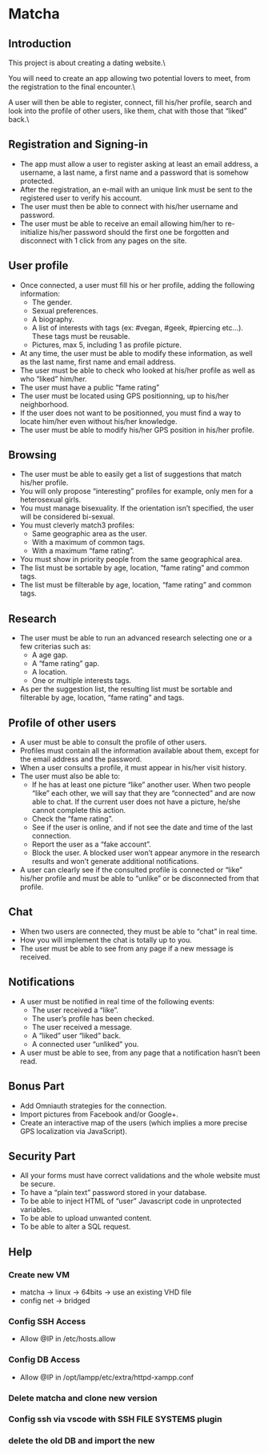 # Matcha

## Introduction
This project is about creating a dating website.\

You will need to create an app allowing two potential lovers to meet,
from the registration to the final encounter.\

A user will then be able to register, connect, fill his/her profile, search and look into
the profile of other users, like them, chat with those that “liked” back.\

## Registration and Signing-in
- The app must allow a user to register asking at least an email address, a username, a last name, a first name and a password that is somehow protected. 
- After the registration, an e-mail with an unique link must be sent to the registered user to verify his account.
- The user must then be able to connect with his/her username and password. 
- The user must be able to receive an email allowing him/her to re-initialize his/her password should the first one be forgotten and disconnect with 1 click from any pages on the site.

## User profile
- Once connected, a user must fill his or her profile, adding the following information:
    - The gender.
    - Sexual preferences.
    - A biography.
    - A list of interests with tags (ex: #vegan, #geek, #piercing etc...). These tags must be reusable.
    - Pictures, max 5, including 1 as profile picture.
- At any time, the user must be able to modify these information, as well as the last name, first name and email address.
- The user must be able to check who looked at his/her profile as well as who “liked” him/her.
- The user must have a public “fame rating”
- The user must be located using GPS positionning, up to his/her neighborhood. 
- If the user does not want to be positionned, you must find a way to locate him/her even without his/her knowledge.
- The user must be able to modify his/her GPS position in his/her profile.

##  Browsing
- The user must be able to easily get a list of suggestions that match his/her profile.
- You will only propose “interesting” profiles for example, only men for a heterosexual girls. 
- You must manage bisexuality. If the orientation isn’t specified, the user will be considered bi-sexual.
- You must cleverly match3 profiles:
    - Same geographic area as the user.
    - With a maximum of common tags.
    - With a maximum “fame rating”.
- You must show in priority people from the same geographical area.
- The list must be sortable by age, location, “fame rating” and common tags.
- The list must be filterable by age, location, “fame rating” and common tags.

## Research
- The user must be able to run an advanced research selecting one or a few criterias such as:
    - A age gap.
    - A “fame rating” gap.
    - A location.
    - One or multiple interests tags.
- As per the suggestion list, the resulting list must be sortable and filterable by age, location, “fame rating” and tags.

## Profile of other users
- A user must be able to consult the profile of other users. 
- Profiles must contain all the information available about them, except for the email address and the password.
- When a user consults a profile, it must appear in his/her visit history.
- The user must also be able to:
    - If he has at least one picture “like” another user. When two people “like” each other, we will say that they are “connected” and are now able to chat. If the current user does not have a picture, he/she cannot complete this action.
    - Check the “fame rating”.
    - See if the user is online, and if not see the date and time of the last connection.
    - Report the user as a “fake account”.
    - Block the user. A blocked user won’t appear anymore in the research results and won’t generate additional notifications.
- A user can clearly see if the consulted profile is connected or “like” his/her profile and must be able to “unlike” or be disconnected from that profile.

## Chat
- When two users are connected, they must be able to “chat” in real time.
- How you will implement the chat is totally up to you. 
- The user must be able to see from any page if a new message is received.

##  Notifications
- A user must be notified in real time of the following events:
    - The user received a “like”.
    - The user’s profile has been checked.
    - The user received a message.
    - A “liked” user “liked” back.
    - A connected user “unliked” you.
- A user must be able to see, from any page that a notification hasn’t been read.

## Bonus Part
- Add Omniauth strategies for the connection.
- Import pictures from Facebook and/or Google+.
- Create an interactive map of the users (which implies a more precise GPS localization via JavaScript).

## Security Part
- All your forms must have correct validations and the whole website must be secure.
- To have a “plain text” password stored in your database.
- To be able to inject HTML of “user” Javascript code in unprotected variables.
- To be able to upload unwanted content.
- To be able to alter a SQL request.

## Help

### Create new VM
- matcha -> linux -> 64bits -> use an existing VHD file
- config net -> bridged

### Config SSH Access
- Allow @IP in /etc/hosts.allow

### Config DB Access
- Allow @IP in /opt/lampp/etc/extra/httpd-xampp.conf

### Delete matcha and clone new version

### Config ssh via vscode with SSH FILE SYSTEMS plugin

### delete the old DB and import the new

